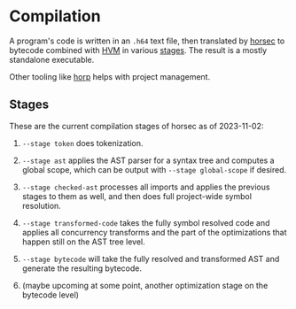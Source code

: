 
<!-- For license of this file, see LICENSE.md in the base folder. -->

Compilation
===========

A program's code is written in an `.h64` text file, then translated
by [horsec](/docs/Resources.md#horsec) to bytecode combined with
[HVM](/docs/Resources.md#hvm) in various [stages](#stages).
The result is a mostly standalone executable.

Other tooling like [horp](/docs/Resources.md#horp) helps
with project management.


Stages
------

These are the current compilation stages of horsec as of 2023-11-02:

1. `--stage token` does tokenization.

2. `--stage ast` applies the AST parser for a syntax tree and computes
   a global scope, which can be output with `--stage global-scope` if
   desired.

3. `--stage checked-ast` processes all imports and applies the previous
   stages to them as well, and then does full project-wide symbol
   resolution.

4. `--stage transformed-code` takes the fully symbol resolved code and
   applies all concurrency transforms and the part of the optimizations
   that happen still on the AST tree level.

5. `--stage bytecode` will take the fully resolved and transformed
   AST and generate the resulting bytecode.

6. (maybe upcoming at some point, another optimization stage on the
   bytecode level)

